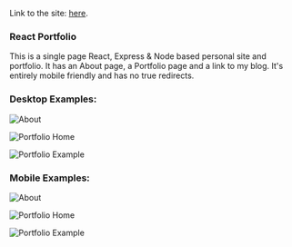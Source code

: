Link to the site: [here](https://mjh-portfolio.herokuapp.com).

### React Portfolio

This is a single page React, Express & Node based personal site and portfolio. It has an About page, a Portfolio page and a link to my blog. It's entirely mobile friendly and has no true redirects.

### Desktop Examples:

![About](https://i.imgur.com/Pixwd3I.png)

![Portfolio Home](https://i.imgur.com/XaZ7nUQ.png)

![Portfolio Example](https://i.imgur.com/PMQFE2y.gif)

### Mobile Examples:

![About](https://i.imgur.com/HcF2DQw.png)

![Portfolio Home](https://i.imgur.com/i5Tdvn7.png)

![Portfolio Example](https://i.imgur.com/HYdyDaj.gif)

